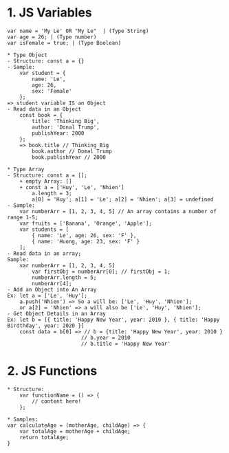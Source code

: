 # 1. JS Variables
    var name = 'My Le' OR "My Le"  | (Type String)
    var age = 26; | (Type number)
    var isFemale = true; | (Type Boolean)
    
    * Type Object 
    - Structure: const a = {}
    - Sample:
        var student = {
            name: 'Le',
            age: 26,
            sex: 'Female'
        };
    => student variable IS an Object
    - Read data in an Object
        const book = {
            title: 'Thinking Big',
            author: 'Donal Trump',
            publishYear: 2000
        };
        => book.title // Thinking Big
            book.author // Domal Trump
            book.publishYear // 2000
    
    * Type Array 
    - Structure: const a = [];
        + empty Array: []
        + const a = ['Huy', 'Le', 'Nhien']
            a.length = 3;
            a[0] = 'Huy'; a[1] = 'Le'; a[2] = 'Nhien'; a[3] = undefined
    - Sample:
        var numberArr = [1, 2, 3, 4, 5] // An array contains a number of range 1-5;
        var fruits = ['Banana', 'Orange', 'Apple'];
        var students = [
            { name: 'Le', age: 26, sex: 'F' },
            { name: 'Huong, age: 23, sex: 'F' }
        ];
    - Read data in an array;
    Sample: 
        var numberArr = [1, 2, 3, 4, 5]
            var firstObj = numberArr[0]; // firstObj = 1;
            numberArr.length = 5;
            numberArr[4];
    - Add an Object into An Array
    Ex: let a = ['Le', 'Huy'];
        a.push('Nhien') => So a will be: ['Le', 'Huy', 'Nhien'];
        or a[2] = 'Nhien' => a will also be ['Le', 'Huy', 'Nhien'];
    - Get Object Details in an Array
    Ex: let b = [{ title: 'Happy New Year', year: 2010 }, { title: 'Happy Birdthday', year: 2020 }]
        const data = b[0] => // b = {title: 'Happy New Year', year: 2010 }
                            // b.year = 2010
                            // b.title = 'Happy New Year'
# 2. JS Functions
    * Structure:
        var functionName = () => {
            // content here!
        };
        
    * Samples: 
    var calculateAge = (motherAge, childAge) => {
        var totalAge = motherAge + childAge;
        return totalAge;
    }